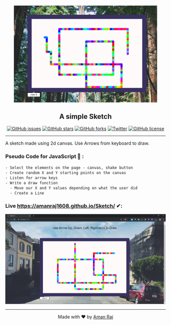 <p align="center"><img src="./logo.png" width="450"></p>
<h2 align="center">A simple Sketch</h2>
<p align="center">
  <a href="https://github.com/AmanRaj1608/sketch/issues"><img alt="GitHub issues" src="https://img.shields.io/github/issues/AmanRaj1608/sketch"></a>
  <a href="https://github.com/AmanRaj1608/sketch/stargazers"><img alt="GitHub stars" src="https://img.shields.io/github/stars/AmanRaj1608/sketch"></a>
  <a href="https://github.com/AmanRaj1608/sketch/network"><img alt="GitHub forks" src="https://img.shields.io/github/forks/AmanRaj1608/sketch"></a>
  <a href="https://twitter.com/intent/tweet?text=Wow:&url=https%3A%2F%2Fgithub.com%2FAmanRaj1608%2Fsketch"><img alt="Twitter" src="https://img.shields.io/twitter/url?style=social&url=https%3A%2F%2Ftwitter.com%2FAmanRaj1608"></a>
  <a href="https://github.com/AmanRaj1608/sketch"><img alt="GitHub license" src="https://img.shields.io/github/license/AmanRaj1608/sketch"></a>
</p>
<hr>

A sketch made using 2d canvas. Use Arrows from keyboard to draw. 

### Pseudo Code for JavaScript 📝 : 
```
- Select the elements on the page - canvas, shake button
- Create random X and Y starting points on the canvas
- Listen for arrow keys
- Write a draw function
  - Move our X and Y values depending on what the user did
  - Create a Line 
```
### Live https://amanraj1608.github.io/Sketch/ ✔:


<p align="center"><img src="./demo.png" width="800"></p>

---
<p align="center"> Made with ❤️ by <a href="https://github.com/amanraj1608">Aman Raj</a></p>
